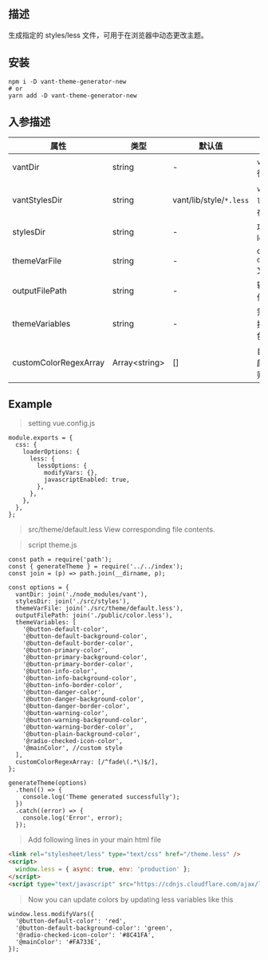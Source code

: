 ## 描述
生成指定的 styles/less 文件，可用于在浏览器中动态更改主题。

## 安装
```
npm i -D vant-theme-generator-new
# or
yarn add -D vant-theme-generator-new
```

## 入参描述
属性 | 类型 | 默认值 | 描述
---|---|---|---
vantDir | string | - | `vant`路径
vantStylesDir | string | vant/lib/style/`*.less` | `vant`中`less`所在目录
stylesDir | string | - | 项目less
themeVarFile | string | - | color `default`文件
outputFilePath | string | - | 输出文件目录
themeVariables | string | - | 需要替换的颜色变量
customColorRegexArray | Array\<string\> | [] | 自定义颜色正则

## Example
> setting vue.config.js
```
module.exports = {
  css: {
    loaderOptions: {
      less: {
        lessOptions: {
          modifyVars: {},
          javascriptEnabled: true,
        },
      },
    },
  },
};
```
> src/theme/default.less
View corresponding file contents.

> script theme.js
```
const path = require('path');
const { generateTheme } = require('../../index');
const join = (p) => path.join(__dirname, p);

const options = {
  vantDir: join('./node_modules/vant'),
  stylesDir: join('./src/styles'),
  themeVarFile: join('./src/theme/default.less'),
  outputFilePath: join('./public/color.less'),
  themeVariables: [
    '@button-default-color',
    '@button-default-background-color',
    '@button-default-border-color',
    '@button-primary-color',
    '@button-primary-background-color',
    '@button-primary-border-color',
    '@button-info-color',
    '@button-info-background-color',
    '@button-info-border-color',
    '@button-danger-color',
    '@button-danger-background-color',
    '@button-danger-border-color',
    '@button-warning-color',
    '@button-warning-background-color',
    '@button-warning-border-color',
    '@button-plain-background-color',
    '@radio-checked-icon-color',
    '@mainColor', //custom style
  ],
  customColorRegexArray: [/^fade\(.*\)$/],
};

generateTheme(options)
  .then(() => {
    console.log('Theme generated successfully');
  })
  .catch((error) => {
    console.log('Error', error);
  });

```

> Add following lines in your main html file
```html
<link rel="stylesheet/less" type="text/css" href="/theme.less" />
<script>
  window.less = { async: true, env: 'production' };
</script>
<script type="text/javascript" src="https://cdnjs.cloudflare.com/ajax/libs/less.js/2.7.2/less.min.js"></script>
```

> Now you can update colors by updating less variables like this
```
window.less.modifyVars({
  '@button-default-color': 'red',
  '@button-default-background-color': 'green',
  '@radio-checked-icon-color': '#8C41FA',
  '@mainColor': '#FA733E',
});
```

